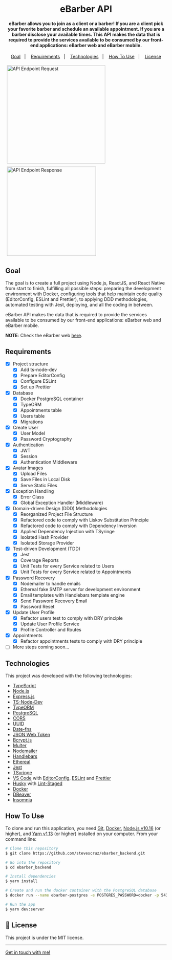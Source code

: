 <h1 align="center">
    <br>
    eBarber API
</h1>

<h4 align="center">
  eBarber allows you to join as a client or a barber! If you are a client pick your favorite barber and schedule an available
	appointment. If you are a barber disclose your available times.
  This API makes the data that is required to provide the services available to be consumed by our front-end applications:
  eBarber web and eBarber mobile.
</h4>

<p align="center">
  <a href="#goal">Goal</a>&nbsp;&nbsp;&nbsp;|&nbsp;&nbsp;&nbsp;
  <a href="#requirements">Requirements</a>&nbsp;&nbsp;&nbsp;|&nbsp;&nbsp;&nbsp;
  <a href="#technologies">Technologies</a>&nbsp;&nbsp;&nbsp;|&nbsp;&nbsp;&nbsp;
  <a href="#how-to-use">How To Use</a>&nbsp;&nbsp;&nbsp;|&nbsp;&nbsp;&nbsp;
  <a href="#memo-license">License</a>
</p>

<div style="display: flex; flex-wrap: wrap;">
  <img style="margin: 5px" alt="API Endpoint Request" src="https://res.cloudinary.com/dmct8cfu9/image/upload/v1596000133/ebarber_api_endpoints1.png" width="306.85" />

  <img style="margin: 5px" alt="API Endpoint Response" src="https://res.cloudinary.com/dmct8cfu9/image/upload/v1596000133/ebarber_api_endpoints2.png" width="278.35" />
</div>

## Goal

The goal is to create a full project using Node.js, ReactJS, and React Native from start to finish, fulfilling all possible steps: preparing the development environment with Docker, configuring tools that help maintain code quality (EditorConfig, ESLint and Prettier), to applying DDD methodologies, automated testing with Jest, deploying, and all the coding in between.

eBarber API makes the data that is required to provide the services available to be consumed by our front-end applications:
  eBarber web and eBarber mobile.

**NOTE**: Check the eBarber web [here](https://github.com/stevescruz/ebarber_web).

## Requirements

- [x] Project structure
  - [x] Add ts-node-dev
  - [x] Prepare EditorConfig
  - [x] Configure ESLint
  - [x] Set up Prettier
- [x] Database
  - [x] Docker PostgreSQL container
  - [x] TypeORM
  - [x] Appointments table
  - [x] Users table
  - [x] Migrations
- [x] Create User
  - [x] User Model
  - [x] Password Cryptography
- [x] Authentication
  - [x] JWT
  - [x] Session
  - [x] Authentication Middleware
- [x] Avatar Images
  - [x] Upload Files
  - [x] Save Files in Local Disk
  - [x] Serve Static Files
- [x] Exception Handling
  - [x] Error Class
  - [x] Global Exception Handler (Middleware)
- [x] Domain-driven Design (DDD) Methodologies
  - [x] Reorganized Project File Structure
  - [x] Refactored code to comply with Liskov Substitution Principle
  - [x] Refactored code to comply with Dependency Inversion
  - [x] Applied Dependency Injection with TSyringe
  - [x] Isolated Hash Provider
  - [x] Isolated Storage Provider
- [x] Test-driven Development (TDD)
  - [x] Jest
  - [x] Coverage Reports
  - [x] Unit Tests for every Service related to Users
  - [x] Unit Tests for every Service related to Appointments
- [x] Password Recovery
  - [x] Nodemailer to handle emails
  - [x] Ethereal fake SMTP server for development environment
  - [x] Email templates with Handlebars template engine
  - [x] Send Password Recovery Email
  - [x] Password Reset
- [x] Update User Profile
  - [x] Refactor users test to comply with DRY principle
  - [x] Update User Profile Service
  - [x] Profile Controller and Routes
- [x] Appointments
  - [x] Refactor appointments tests to comply with DRY principle
- [ ] More steps coming soon...

## Technologies

This project was developed with the following technologies:

-  [TypeScript](https://www.typescriptlang.org/)
-  [Node.js](https://nodejs.org/en/)
-  [Express.js](https://expressjs.com/)
-  [TS-Node-Dev](https://github.com/whitecolor/ts-node-dev)
-  [TypeORM](https://typeorm.io/#/)
-  [PostgreSQL](https://www.postgresql.org/)
-  [CORS](https://expressjs.com/en/resources/middleware/cors.html)
-  [UUID](https://github.com/uuidjs/uuid)
-  [Date-fns](https://date-fns.org/)
-  [JSON Web Token](https://github.com/auth0/node-jsonwebtoken)
-  [Bcrypt.js](https://github.com/dcodeIO/bcrypt.js/)
-  [Multer](https://github.com/expressjs/multer)
-  [Nodemailer](https://nodemailer.com/about/)
-  [Handlebars](https://handlebarsjs.com/)
-  [Ethereal](https://ethereal.email/)
-  [Jest](https://jestjs.io/)
-  [TSyringe](https://github.com/microsoft/tsyringe)
-  [VS Code][vc] with [EditorConfig][vceditconfig], [ESLint][vceslint] and [Prettier][vcprettier]
-  [Husky][husky] with [Lint-Staged][ls]
-  [Docker](https://www.docker.com/)
-  [DBeaver](https://dbeaver.io/)
-  [Insomnia](https://insomnia.rest/)

## How To Use

To clone and run this application, you need [Git](https://git-scm.com), [Docker](https://www.docker.com/), [Node.js v10.16][nodejs] (or higher), and [Yarn v1.13][yarn] (or higher) installed on your computer. From your command line:

```bash
# Clone this repository
$ git clone https://github.com/stevescruz/ebarber_backend.git

# Go into the repository
$ cd ebarber_backend

# Install dependencies
$ yarn install

# Create and run the docker container with the PostgreSQL database
$ docker run --name ebarber-postgres -e POSTGRES_PASSWORD=docker -p 5432:5432 -d postgres

# Run the app
$ yarn dev:server
```

## :memo: License
This project is under the MIT license.

---

[Get in touch with me!](https://www.linkedin.com/in/stevescruz/)

[husky]: https://typicode.github.io/husky/#/
[ls]: https://github.com/okonet/lint-staged
[nodejs]: https://nodejs.org/
[yarn]: https://yarnpkg.com/
[vc]: https://code.visualstudio.com/
[vceditconfig]: https://marketplace.visualstudio.com/items?itemName=EditorConfig.EditorConfig
[vceslint]: https://marketplace.visualstudio.com/items?itemName=dbaeumer.vscode-eslint
[vcprettier]: https://marketplace.visualstudio.com/items?itemName=esbenp.prettier-vscode
